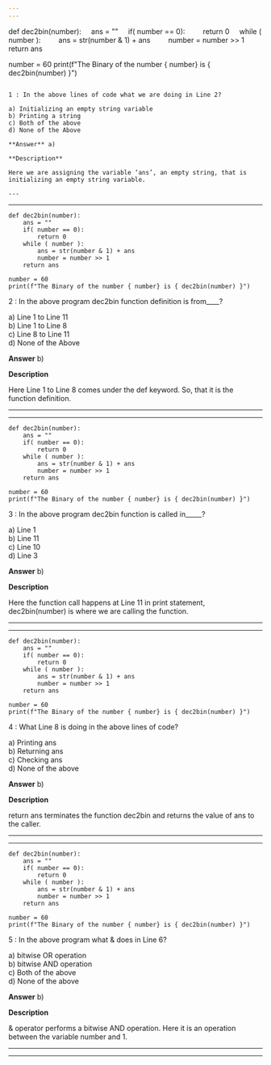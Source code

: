 ```yaml
---
---


```
def dec2bin(number):
    ans = ""
    if( number == 0):
        return 0
    while ( number ):
        ans = str(number & 1) + ans
        number = number >> 1
    return ans

number = 60
print(f"The Binary of the number { number} is { dec2bin(number) }")
```

1 : In the above lines of code what we are doing in Line 2?

a) Initializing an empty string variable  
b) Printing a string   
c) Both of the above   
d) None of the Above  

**Answer** a)  

**Description** 

Here we are assigning the variable ‘ans’, an empty string, that is initializing an empty string variable.  

---
```

---


```
def dec2bin(number):
    ans = ""
    if( number == 0):
        return 0
    while ( number ):
        ans = str(number & 1) + ans
        number = number >> 1
    return ans

number = 60
print(f"The Binary of the number { number} is { dec2bin(number) }")
```

2 : In the above program dec2bin function definition is from____?  

a) Line 1 to Line 11   
b) Line 1 to Line 8   
c) Line 8 to Line 11   
d) None of the Above  

**Answer** b)  

**Description**

Here Line 1 to Line 8 comes under the def keyword. So, that it is the function definition.  

---
---


```
def dec2bin(number):
    ans = ""
    if( number == 0):
        return 0
    while ( number ):
        ans = str(number & 1) + ans
        number = number >> 1
    return ans

number = 60
print(f"The Binary of the number { number} is { dec2bin(number) }")
```

3 : In the above program dec2bin function is called in_____?  

a) Line 1   
b) Line 11   
c) Line 10   
d) Line 3  

**Answer** b)  

**Description**

Here the function call happens at Line 11 in print statement, dec2bin(number) is where we are calling the function.

---
---


```
def dec2bin(number):
    ans = ""
    if( number == 0):
        return 0
    while ( number ):
        ans = str(number & 1) + ans
        number = number >> 1
    return ans

number = 60
print(f"The Binary of the number { number} is { dec2bin(number) }")
```

4 : What Line 8 is doing in the above lines of code?  

a) Printing ans   
b) Returning ans   
c) Checking ans   
d) None of the above  

**Answer** b)  

**Description**

return ans terminates the function dec2bin and returns the value of ans to the caller.  

---
---


```
def dec2bin(number):
    ans = ""
    if( number == 0):
        return 0
    while ( number ):
        ans = str(number & 1) + ans
        number = number >> 1
    return ans

number = 60
print(f"The Binary of the number { number} is { dec2bin(number) }")
```

5 : In the above program what & does in Line 6?  

a) bitwise OR operation   
b) bitwise AND operation   
c) Both of the above  
d) None of the above  

**Answer** b)  

**Description**

&amp; operator performs a bitwise AND operation. Here it is an operation between the variable number and 1.  

---
---



